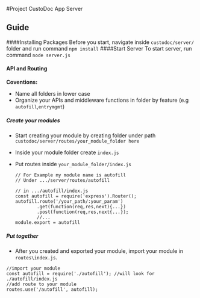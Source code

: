 #Project CustoDoc App Server

## Guide 
####Installing Packages
Before you start, navigate inside `custodoc/server/` folder and run command `npm install`
####Start Server
To start server, run command `node server.js`
#### API and Routing
**Coventions:**
   
- Name all folders in lower case
- Organize your APIs and middleware functions in folder by feature (e.g `autofill`,`entrymgmt`)

##### Create your modules 
- Start creating your module by creating folder under path `custodoc/server/routes/your_module_folder here`
- Inside your module folder create `index.js`
- Put routes inside `your_module_folder/index.js` 
  
  ```
  // For Example my module name is autofill
  // Under .../server/routes/autofill
  
  // in .../autofill/index.js
  const autofill = require('express').Router();
  autofill.route('/your_path/:your_param')
          .get(function(req,res,next){...})
          .post(function(req,res,next{...});
          //...
  module.export = autofill        
  ```


##### Put together
- After you created and exported your module, import your module in `routes\index.js`.

```
//import your module
const autofill = require('./autofill'); //will look for ./autofill/index.js
//add route to your module
routes.use('/autofill', autofill);
```
